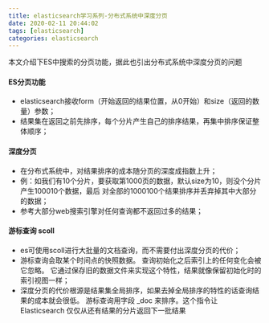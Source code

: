 ```yaml
---
title: elasticsearch学习系列-分布式系统中深度分页
date: 2020-02-11 20:44:02
tags: [elasticsearch]
categories: elasticsearch
---
```

本文介绍下ES中搜索的分页功能，据此也引出分布式系统中深度分页的问题

#### ES分页功能
- elasticsearch接收form（开始返回的结果位置，从0开始）和size（返回的数量）参数；
- 结果集在返回之前先排序，每个分片产生自己的排序结果，再集中排序保证整体顺序；

#### 深度分页
- 在分布式系统中，对结果排序的成本随分页的深度成指数上升；
- 例：如我们有10个分片，要获取第1000页的数据，默认size为10，则没个分片产生100010个数据，最后
  对全部的1000100个结果排序并丢弃掉其中大部分的数据；
- 参考大部分web搜索引擎对任何查询都不返回过多的结果；

#### 游标查询 scoll
- es可使用scoll进行大批量的文档查询，而不需要付出深度分页的代价；
- 游标查询会取某个时间点的快照数据。 查询初始化之后索引上的任何变化会被它忽略。 它通过保存旧的数据文件来实现这个特性，结果就像保留初始化时的索引视图一样；
- 深度分页的代价根源是结果集全局排序，如果去掉全局排序的特性的话查询结果的成本就会很低。 游标查询用字段 \_doc 来排序。这个指令让 Elasticsearch 仅仅从还有结果的分片返回下一批结果
